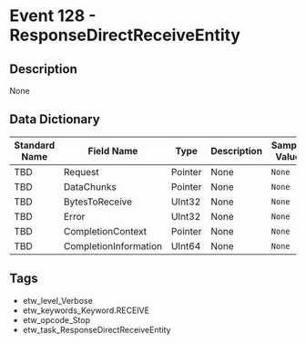 # Event 128 - ResponseDirectReceiveEntity

## Description
None

## Data Dictionary
|Standard Name|Field Name|Type|Description|Sample Value|
|---|---|---|---|---|
|TBD|Request|Pointer|None|`None`|
|TBD|DataChunks|Pointer|None|`None`|
|TBD|BytesToReceive|UInt32|None|`None`|
|TBD|Error|UInt32|None|`None`|
|TBD|CompletionContext|Pointer|None|`None`|
|TBD|CompletionInformation|UInt64|None|`None`|

## Tags
* etw_level_Verbose
* etw_keywords_Keyword.RECEIVE
* etw_opcode_Stop
* etw_task_ResponseDirectReceiveEntity